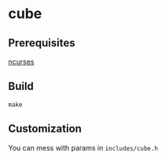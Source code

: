 # cube

## Prerequisites

[ncurses](https://invisible-island.net/ncurses/)

## Build

`make`

## Customization

You can mess with params in `includes/cube.h`